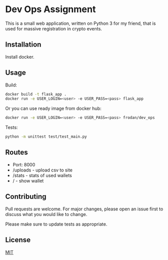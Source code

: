 # Dev Ops Assignment

This is a small web application, written on Python 3 for my friend, that is used for massive registration in crypto events.

## Installation
Install docker.

## Usage
Build:
```bash
docker build -t flask_app .
docker run -e USER_LOGIN=<user> -e USER_PASS=<pass> flask_app
```
Or you can use ready image from docker hub:
```bash
docker run -e USER_LOGIN=<user> -e USER_PASS=<pass> frodan/dev_ops
```

Tests:
```bash
python -m unittest test/test_main.py
```
## Routes
- Port: 8000
- /uploads - upload csv to site
- /stats - stats of used wallets
- / - show wallet

## Contributing
Pull requests are welcome. For major changes, please open an issue first to discuss what you would like to change.

Please make sure to update tests as appropriate.

## License
[MIT](https://choosealicense.com/licenses/mit/)